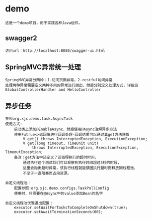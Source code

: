# demo
    这是一个demo项目，用于实践各种Java组件。
## swagger2
    访问url：http://localhost:8080/swagger-ui.html
## SpringMVC异常统一处理
    SpringMVC异常分两种：1.访问页面异常，2.restful访问异常
    处理两种异常需要定义两种不同的异常进行抛出，然后分别定义处理方式，详细见GlobalControllerHandler and HelloController
## 异步任务
    参照org.xjc.demo.task.AsyncTask
    使用方式:
        启动类上添加@EnableAsync，然后使用@Async注解异步方法
        使用Futrue<>返回值进行回调处理-回调结果可以通过其get方法获取
            V get() throws InterruptedException, ExecutionException;
            V get(long timeout, TimeUnit unit)
                throws InterruptedException, ExecutionException, TimeoutException;
        备注：get方法中还定义了该线程执行的超时时间，
            通过执行这个测试我们可以观察到执行时间超过5秒的时候，
            这里会抛出超时异常，该执行线程就能够因执行超时而释放回线程池，
            不至于一直阻塞而占用资源。
            
    自定义线程池：
        配置参照:org.xjc.demo.configs.TaskPollConfig
        使用时，只需要在@Async中的value添加Bean的名字
    
    自定义线程池优雅退出配置：
        executor.setWaitForTasksToCompleteOnShutdown(true);
        executor.setAwaitTerminationSeconds(60);    
